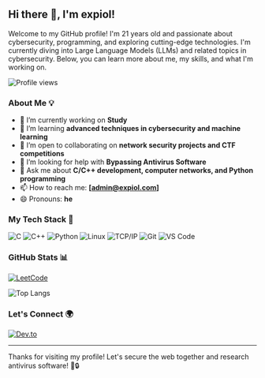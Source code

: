 ## Hi there 👋, I'm expiol!

Welcome to my GitHub profile! I'm 21 years old and passionate about cybersecurity, programming, and exploring cutting-edge technologies. I'm currently diving into Large Language Models (LLMs) and related topics in cybersecurity. Below, you can learn more about me, my skills, and what I'm working on.

![Profile views](https://visitor-badge.laobi.icu/badge?page_id=expiol)

### About Me 💡
- 🔭 I’m currently working on **Study**
- 🌱 I’m learning **advanced techniques in cybersecurity and machine learning**
- 👯 I’m open to collaborating on **network security projects and CTF competitions**
- 🤔 I’m looking for help with **Bypassing Antivirus Software**
- 💬 Ask me about **C/C++ development, computer networks, and Python programming**
- 📫 How to reach me: **[admin@expiol.com]**
- 😄 Pronouns: **he**

### My Tech Stack 🚀
![C](https://img.shields.io/badge/-C-A8B9CC?style=flat-square&logo=c&logoColor=white)
![C++](https://img.shields.io/badge/-C++-00599C?style=flat-square&logo=c%2B%2B&logoColor=white)
![Python](https://img.shields.io/badge/-Python-3776AB?style=flat-square&logo=python&logoColor=white)
![Linux](https://img.shields.io/badge/-Linux-FCC624?style=flat-square&logo=linux&logoColor=black)
![TCP/IP](https://img.shields.io/badge/-TCP/IP-0099CC?style=flat-square)
![Git](https://img.shields.io/badge/-Git-F05032?style=flat-square&logo=git&logoColor=white)
![VS Code](https://img.shields.io/badge/-VS%20Code-007ACC?style=flat-square&logo=visual-studio-code)

### GitHub Stats 📊
[![LeetCode](https://leetcard.jacoblin.cool/magical-nashoys?site=cn&theme=dark)](https://leetcode.cn/u/magical-nashoys/)


![Top Langs](https://github-readme-stats.vercel.app/api/top-langs/?username=expiol&layout=compact&theme=tokyonight)

### Let's Connect 🌍
[![Dev.to](https://img.shields.io/badge/-Dev.to-black?style=flat-square&logo=dev.to)](https://dev.to/expiol)

---

Thanks for visiting my profile! Let's secure the web together and research antivirus software! 🚀🔒
